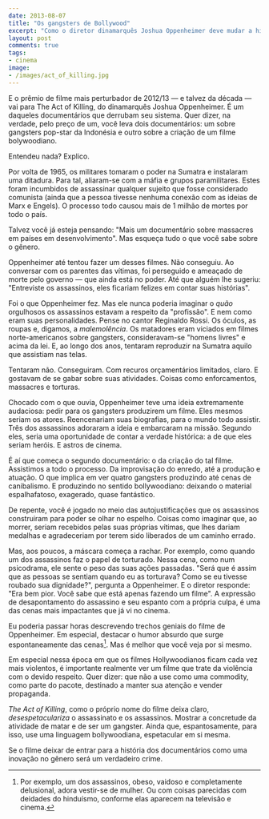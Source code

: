```yaml
---
date: 2013-08-07
title: "Os gangsters de Bollywood"
excerpt: "Como o diretor dinamarquês Joshua Oppenheimer deve mudar a história dos documentários com seu filme The Act of Killing"
layout: post
comments: true
tags:
- cinema
image:
- /images/act_of_killing.jpg
---
```



E o prêmio de filme mais perturbador de 2012/13 — e talvez da década — vai para The Act of Killing, do dinamarquês Joshua Oppenheimer. É um daqueles documentários que derrubam seu sistema. Quer dizer, na verdade, pelo preço de um, você leva dois documentários: um sobre gangsters pop-star da Indonésia e outro sobre a criação de um filme bolywoodiano.

Entendeu nada? Explico.

Por volta de 1965, os militares tomaram o poder na Sumatra e instalaram uma ditadura. Para tal, aliaram-se com a máfia e grupos paramilitares. Estes foram incumbidos de assassinar qualquer sujeito que fosse considerado comunista (ainda que a pessoa tivesse nenhuma conexão com as ideias de Marx e Engels). O processo todo causou mais de 1 milhão de mortes por todo o país.

Talvez você já esteja pensando: "Mais um documentário sobre massacres em países em desenvolvimento". Mas esqueça tudo o que você sabe sobre o gênero.

Oppenheimer até tentou fazer um desses filmes. Não conseguiu. Ao conversar com os parentes das vítimas, foi perseguido e ameaçado de morte pelo governo — que ainda está no poder. Até que alguém lhe sugeriu: "Entreviste os assassinos, eles ficariam felizes em contar suas histórias".

Foi o que Oppenheimer fez. Mas ele nunca poderia imaginar o *quão* orgulhosos os assassinos estavam a respeito da "profissão". E nem como eram suas personalidades. Pense no cantor Reginaldo Rossi. Os óculos, as roupas e, digamos, a *malemolência*. Os matadores eram viciados em filmes  norte-americanos sobre gangsters, consideravam-se "homens livres" e acima da lei. E, ao longo dos anos, tentaram reproduzir na Sumatra aquilo que assistiam nas telas.

Tentaram não. Conseguiram. Com recuros orçamentários limitados, claro. E gostavam de se gabar sobre suas atividades. Coisas como enforcamentos, massacres e torturas.

Chocado com o que ouvia, Oppenheimer teve uma ideia extremamente audaciosa: pedir para os gangsters produzirem um filme. Eles mesmos seriam os atores. Reencenariam suas biografias, para o mundo todo assistir. Três dos assassinos adoraram a ideia e embarcaram na missão. Segundo eles, seria uma oportunidade de contar a verdade histórica: a de que eles seriam heróis. E astros de cinema.

É aí que começa o segundo documentário: o da criação do tal filme. Assistimos a todo o processo. Da improvisação do enredo, até a produção e atuação. O que implica em ver quatro gangsters produzindo até cenas de canibalismo. E produzindo no sentido bollywoodiano: deixando o material espalhafatoso, exagerado, quase fantástico.

De repente, você é jogado no meio das autojustificações que os assassinos construiram para poder se olhar no espelho. Coisas como imaginar que, ao morrer, seriam recebidos pelas suas próprias vítimas, que lhes dariam medalhas e agradeceriam por terem sido liberados de um caminho errado.

Mas, aos poucos, a máscara começa a rachar. Por exemplo, como quando um dos assassinos faz o papel de torturado. Nessa cena, como num psicodrama, ele sente o peso das suas ações passadas. "Será que é assim que as pessoas se sentiam quando eu as torturava? Como se eu tivesse roubado sua dignidade?", pergunta a Oppenheimer. E o diretor responde: "Era bem pior. Você sabe que está apenas fazendo um filme". A expressão de desapontamento do assassino e seu espanto com a própria culpa, é uma das cenas mais impactantes que já vi no cinema.

Eu poderia passar horas descrevendo trechos geniais do filme de Oppenheimer. Em especial, destacar o humor absurdo que surge espontaneamente das cenas[^1]. Mas é melhor que você veja por si mesmo.

Em especial nessa época em que os filmes Hollywoodianos ficam cada vez mais violentos, é importante realmente ver um filme que trate da violência com o devido respeito. Quer dizer: que não a use como uma commodity, como parte do pacote, destinado a manter sua atenção e vender propaganda.

*The Act of Killing*, como o próprio nome do filme deixa claro, *desespetaculariza* o assassinato e os assassinos. Mostrar a concretude da atividade de matar e de ser um gangster. Ainda que, espantosamente, para isso, use uma linguagem bollywoodiana, espetacular em si mesma.

Se o filme deixar de entrar para a história dos documentários como uma inovação no gênero será um verdadeiro crime.

[^1]: Por exemplo, um dos assassinos, obeso, vaidoso e completamente delusional, adora vestir-se de mulher. Ou com coisas parecidas com deidades do hinduísmo, conforme elas aparecem na televisão e cinema.